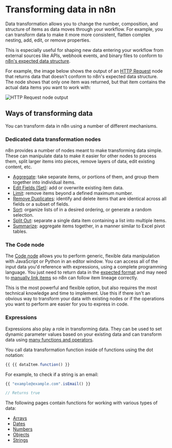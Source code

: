 <!-- vale off -->
# Transforming data in n8n

Data transformation allows you to change the number, composition, and structure of items as data moves through your workflow. For example, you can transform data to make it more more consistent, flatten complex nesting, add, edit, or remove properties.

This is especially useful for shaping new data entering your workflow from external sources like APIs, webhook events, and binary files to conform to [n8n's expected data structure]().

For example, the image below shows the output of an [HTTP Request](/integrations/builtin/core-nodes/n8n-nodes-base.httprequest/index.md) node that returns data that doesn't conform to n8n's expected data structure. The node shows that only one item was returned, but that item contains the actual data items you want to work with:

![HTTP Request node output](/_images/data/transforming-data/HTTPRequest_output.png)

## Ways of transforming data

You can transform data in n8n using a number of different mechanisms.

### Dedicated data transformation nodes

n8n provides a number of nodes meant to make transforming data simple. These can manipulate data to make it easier for other nodes to process them, split larger items into pieces, remove layers of data, edit existing content, etc.

* [Aggregate](/integrations/builtin/core-nodes/n8n-nodes-base.aggregate.md): take separate items, or portions of them, and group them together into individual items.
* [Edit Fields (Set)](/integrations/builtin/core-nodes/n8n-nodes-base.set.md): add or overwrite existing item data.
* [Limit](/integrations/builtin/core-nodes/n8n-nodes-base.limit.md): remove items beyond a defined maximum number.
* [Remove Duplicates](/integrations/builtin/core-nodes/n8n-nodes-base.removeduplicates/index.md): identify and delete items that are identical across all fields or a subset of fields.
* [Sort](/integrations/builtin/core-nodes/n8n-nodes-base.sort.md): organize lists of in a desired ordering, or generate a random selection.
* [Split Out](/integrations/builtin/core-nodes/n8n-nodes-base.splitout.md): separate a single data item containing a list into multiple items.
* [Summarize](/integrations/builtin/core-nodes/n8n-nodes-base.summarize.md): aggregate items together, in a manner similar to Excel pivot tables. 

### The Code node

The [Code node](/integrations/builtin/core-nodes/n8n-nodes-base.code/index.md) allows you to perform generic, flexible data manipulation with JavaScript or Python in an editor window. You can access all of the input data you'd reference with expressions, using a complete programming language. You just need to return data in the [expected format]() and may need to [manually link items]() so n8n can follow item lineage correctly.

This is the most powerful and flexible option, but also requires the most technical knowledge and time to implement. Use this if there isn't an obvious way to transform your data with existing nodes or if the operations you want to perform are easier for you to express in code.


### Expressions

Expressions also play a role in transforming data. They can be used to set dynamic parameter values based on your existing data and can transform data using [many functions and operators](/code/builtin/data-transformation-functions/index.md).

You call data transformation function inside of functions using the dot notation:

```js
{{ {{ dataItem.function() }}
```

For example, to check if a string is an email:

```js
{{ "example@example.com".isEmail() }}

// Returns true
```

The following pages contain functions for working with various types of data:

* [Arrays](/code/builtin/data-transformation-functions/arrays.md)
* [Dates](/code/builtin/data-transformation-functions/dates.md)
* [Numbers](/code/builtin/data-transformation-functions/numbers.md)
* [Objects](/code/builtin/data-transformation-functions/objects.md)
* [Strings](/code/builtin/data-transformation-functions/strings.md)
